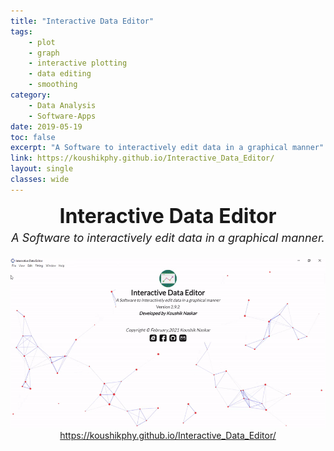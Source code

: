```yaml
---
title: "Interactive Data Editor"
tags: 
    - plot
    - graph
    - interactive plotting
    - data editing
    - smoothing
category:
    - Data Analysis
    - Software-Apps
date: 2019-05-19
toc: false
excerpt: "A Software to interactively edit data in a graphical manner"
link: https://koushikphy.github.io/Interactive_Data_Editor/
layout: single
classes: wide
---
```


<div style="text-align: center;">
    <div style="font-weight: bold;font-size: xx-large; margin-top:9px">Interactive Data Editor</div>
    <div style="font-size: large;font-style: italic;margin-top: 5px;margin-bottom: 5px;">A Software to interactively edit data in a graphical manner.</div><br>
    <img src='/assets/images/ide/screenshot.gif'>  
    <a href="https://koushikphy.github.io/Interactive_Data_Editor/">https://koushikphy.github.io/Interactive_Data_Editor/</a>
</div>